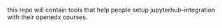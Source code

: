 this repo will contain tools that help people setup
jupyterhub-integration with their openedx courses.
